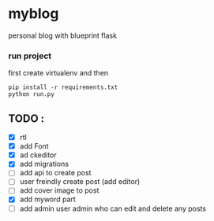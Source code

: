# myblog
personal blog with blueprint flask

### run project
first create virtualenv and then
````
pip install -r requirements.txt
python run.py
````


## TODO : 

- [x] rtl
- [x] add Font
- [x] ad ckeditor 
- [x] add migrations
- [ ] add api to create post
- [ ] user freindly create post (add editor)
- [ ] add cover image to post
- [x] add myword part 
- [ ] add admin user admin who can edit and delete any posts
